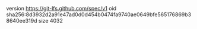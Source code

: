 version https://git-lfs.github.com/spec/v1
oid sha256:8d3932d2a91e47ad0d0d454b0474fa9740ae0649bfe565176869b38640ee319d
size 4032
